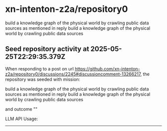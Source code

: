 # xn-intenton-z2a/repository0
build a knowledge graph of the physical world by crawling public data sources as mentioned in reply build a knowledge graph of the physical world by crawling public data sources
## Seed repository activity at 2025-05-25T22:29:35.379Z

When responding to a post on url https://github.com/xn-intenton-z2a/repository0/discussions/2245#discussioncomment-13266217, the repository was seeded with mission:

build a knowledge graph of the physical world by crawling public data sources as mentioned in reply build a knowledge graph of the physical world by crawling public data sources

and outcome ""

LLM API Usage:

---

